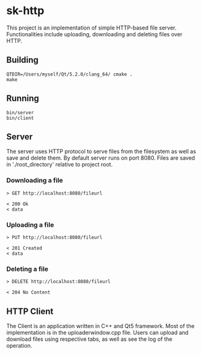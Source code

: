 # sk-http

This project is an implementation of simple HTTP-based file server. Functionalities include uploading, downloading and deleting files over HTTP.

## Building

```
QTDIR=/Users/myself/Qt/5.2.0/clang_64/ cmake .
make
```

## Running

```
bin/server
bin/client
```

## Server

The server uses HTTP protocol to serve files from the filesystem as well as save and delete them. By default server runs on port 8080. Files are saved in './root_directory' relative to project root.

### Downloading a file

```
> GET http://localhost:8080/fileurl

< 200 Ok
< data
```

### Uploading a file

```
> PUT http://localhost:8080/fileurl

< 201 Created
< data
```

### Deleting a file

```
> DELETE http://localhost:8080/fileurl

< 204 No Content
```

## HTTP Client

The Client is an application written in C++ and Qt5 framework. Most of the implementation is in the uploaderwindow.cpp file. Users can upload and download files using respective tabs, as well as see the log of the operation.

